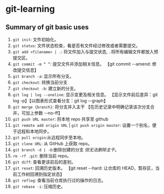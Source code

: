 # git-learning

## Summary of git basic uses

1. `git init`: 文件初始化。
2. `git status`: 文件状态检查，看是否有文件经过修改或者需要提交。
3. `git add <filename> | .`: 将文件加入与提交状态, `.`将所有编辑文件都放入预提交区。
4. `git commit -m “ ”`: 提交文件并添加相关信息。
   【git commit --amend: 修改提交信息】
5. `git branch -a`: 显示所有分支。
6. `git checkout`: 转换当前分支
7. `git checkout -b`: 建立新的分支。
8. `git log | log --oneline`: 显示变更及相关信息。
   【显示文件前后差异：git log -p】【以图表形式查看分支：git log --graph】
9. `git merge {branch}`: 将分支并入主干
   【在历史记录中明确记录该次分支合并，可加上参数 --no-ff】
10. `git push URL master`: 将本地 repo 共享至 github
11. `git remote add origin URL` | `git push origin master`: 设置一个别名，便于远程和本地同步。
12. `git pull origin`:从远程同步至本地。
13. `git clone URL`: 从 GitHub 上获取 repo。
14. `git branch -d | -D`:删除创建的分支 _但无法删除主干_。
15. `rm -rf .git`: 删除当前 repo。
16. `git diff`: 查看更该前后的差别。
17. `git reset`: 回溯历史版本。
    【git reset --hard: 让仓库的 HEAD，暂存区，当前工作树回溯到指定状态】
18. `git reflog`: 查看当前仓库执行过的操作的日志。
19. `git rebase -i`: 压缩历史。
